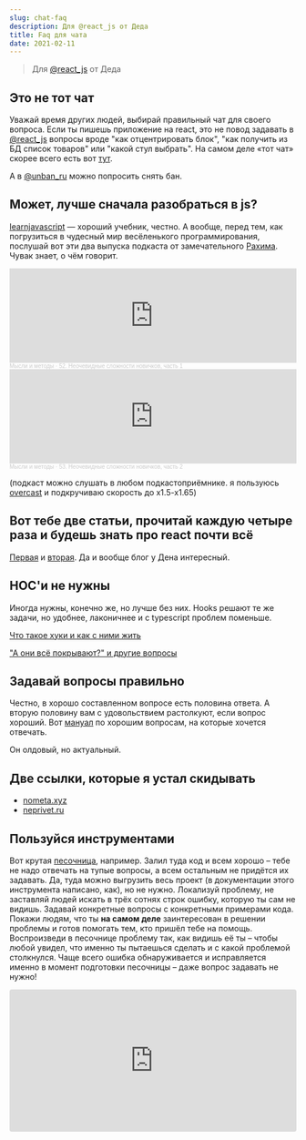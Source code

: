 ```yaml
---
slug: chat-faq
description: Для @react_js от Деда
title: Faq для чата
date: 2021-02-11
---
```


> Для [@react_js](https://t.me/react_js) от Деда

## Это не тот чат

Уважай время других людей, выбирай правильный чат для своего вопроса. Если ты пишешь приложение на react, это не повод задавать в [@react_js](https://t.me/react_js) вопросы вроде "как отцентрировать блок", "как получить из БД список товаров" или "какой стул выбрать". На самом деле «тот чат» скорее всего есть вот [тут](https://github.com/Asgoret/devops_chats/blob/master/Friendly_chats.md).

А в [@unban_ru](https://t.me/unban_ru) можно попросить снять бан.


## Может, лучше сначала разобраться в js?

[learnjavascript](https://learn.javascript.ru/) — хороший учебник, честно. А вообще, перед тем, как погрузиться в чудесный мир весёленького программирования, послушай вот эти два выпуска подкаста от замечательного [Рахима](https://www.patreon.com/freetonik). Чувак знает, о чём говорит.

<iframe width="100%" height="166" scrolling="no" frameborder="no" allow="autoplay" src="https://w.soundcloud.com/player/?url=https%3A//api.soundcloud.com/tracks/788266372&color=%23ff5500&auto_play=false&hide_related=false&show_comments=true&show_user=true&show_reposts=false&show_teaser=true"></iframe><div style="font-size: 10px; color: #cccccc;line-break: anywhere;word-break: normal;overflow: hidden;white-space: nowrap;text-overflow: ellipsis; font-family: Interstate,Lucida Grande,Lucida Sans Unicode,Lucida Sans,Garuda,Verdana,Tahoma,sans-serif;font-weight: 100;"><a href="https://soundcloud.com/mimpod" title="Мысли и методы" target="_blank" style="color: #cccccc; text-decoration: none;">Мысли и методы</a> · <a href="https://soundcloud.com/mimpod/episode_52" title="52. Неочевидные сложности новичков, часть 1" target="_blank" style="color: #cccccc; text-decoration: none;">52. Неочевидные сложности новичков, часть 1</a></div>

<iframe width="100%" height="166" scrolling="no" frameborder="no" allow="autoplay" src="https://w.soundcloud.com/player/?url=https%3A//api.soundcloud.com/tracks/788266918&color=%23ff5500&auto_play=false&hide_related=false&show_comments=true&show_user=true&show_reposts=false&show_teaser=true"></iframe><div style="font-size: 10px; color: #cccccc;line-break: anywhere;word-break: normal;overflow: hidden;white-space: nowrap;text-overflow: ellipsis; font-family: Interstate,Lucida Grande,Lucida Sans Unicode,Lucida Sans,Garuda,Verdana,Tahoma,sans-serif;font-weight: 100;"><a href="https://soundcloud.com/mimpod" title="Мысли и методы" target="_blank" style="color: #cccccc; text-decoration: none;">Мысли и методы</a> · <a href="https://soundcloud.com/mimpod/episode_53" title="53. Неочевидные сложности новичков, часть 2" target="_blank" style="color: #cccccc; text-decoration: none;">53. Неочевидные сложности новичков, часть 2</a></div>

(подкаст можно слушать в любом подкастоприёмнике. я пользуюсь [overcast](http://overcast.fm) и подкручиваю скорость до x1.5-x1.65)

## Вот тебе две статьи, прочитай каждую четыре раза и будешь знать про react почти всё

[Первая](https://overreacted.io/react-as-a-ui-runtime/) и [вторая](https://overreacted.io/a-complete-guide-to-useeffect/). Да и вообще блог у Дена интересный.

## HOC'и не нужны

Иногда нужны, конечно же, но лучше без них. Hooks решают те же задачи, но удобнее, лаконичнее и с typescript проблем поменьше.

[Что такое хуки и как с ними жить](https://reactjs.org/docs/hooks-intro.html#motivation)

["А они всё покрывают?" и другие вопросы](https://reactjs.org/docs/hooks-faq.html)

## Задавай вопросы правильно

Честно, в хорошо составленном вопросе есть половина ответа. А вторую половину вам с удовольствием растолкуют, если вопрос хороший. Вот [мануал](http://citforum.ru/howto/smart-questions-ru.shtml) по хорошим вопросам, на которые хочется отвечать.


Он олдовый, но актуальный.

## Две ссылки, которые я устал скидывать

- [nometa.xyz](http://nometa.xyz)
- [neprivet.ru](http://neprivet.ru)


## Пользуйся инструментами

Вот крутая [песочница](https://codesandbox.io), например. Залил туда код и всем хорошо – тебе не надо отвечать на тупые вопросы, а всем остальным не придётся их задавать. Да, туда можно выгрузить весь проект (в документации этого инструмента написано, как), но не нужно. Локализуй проблему, не заставляй людей искать в трёх сотнях строк ошибку, которую ты сам не видишь. Задавай конкретные вопросы с конкретными примерами кода. Покажи людям, что ты __на самом деле__ заинтересован в решении проблемы и готов помогать тем, кто пришёл тебе на помощь. Воспроизведи в песочнице проблему так, как видишь её ты – чтобы любой увидел, что именно ты пытаешься сделать и с какой проблемой столкнулся. Чаще всего ошибка обнаруживается и исправляется именно в момент подготовки песочницы – даже вопрос задавать не нужно!

<iframe src="https://codesandbox.io/embed/kekpek-react-chat-vbh89?fontsize=16&hidenavigation=1&module=%2Fsrc%2FApp.js&theme=dark"
style="width:100%; height:250px; border:0; border-radius: 4px; overflow:hidden;"
title="kekpek-react-chat"
allow="accelerometer; ambient-light-sensor; camera; encrypted-media; geolocation; gyroscope; hid; microphone; midi; payment; usb; vr; xr-spatial-tracking"
sandbox="allow-forms allow-modals allow-popups allow-presentation allow-same-origin allow-scripts"
/>

## Ты не особенный

Пользуйся поиском по чату, поиском в гугле, пользуйся активно мозгом – это полезно. Есть 99% вероятности, что твоя ошибка уже обсуждалась раньше, твоя задача уже кем-то решена, код уже написан кем-то и как-то. И где-то тебя ждёт. Ну и это... гугли на английском языке. Это язык, на котором обсуждают программистские проблемы индусы, американцы, австралийцы, русские и граждане Фриленда. Если не умеешь в английский, то постоянные попытки стать лучше приведут тебя к неожиданному результату – ты станешь лучше.

## Context api (прости господи)

Да, с context api можно заменить redux. Потому что redux и react-redux кто-то написал и использовал для этого (внезапно!) context api [в connect](https://github.com/reduxjs/react-redux/blob/a9235530f4799dd4b2acb3cc65e9caf32efbc44b/src/components/connectAdvanced.js#L199) и [в хуках](https://github.com/reduxjs/react-redux/blob/a9235530f4799dd4b2acb3cc65e9caf32efbc44b/src/hooks/useReduxContext.js#L21).

Очнись! Redux – это и есть то, что ты хочешь написать на контексте без redux!
[Вот](https://gist.github.com/XaveScor/99431c573b53b8a0c41fb3b5fec522bc), почитай, тоже прикольно.

---

Предложить поправить что-то на этой странице можно [тут](https://github.com/meff34/kekpek.dev/issues/new?assignees=&labels=&template=----------------faq.md&title=%5Bchat-faq%5D%3A+...)

